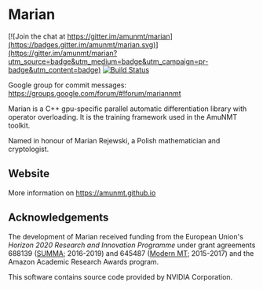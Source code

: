 Marian
======

[![Join the chat at https://gitter.im/amunmt/marian](https://badges.gitter.im/amunmt/marian.svg)](https://gitter.im/amunmt/marian?utm_source=badge&utm_medium=badge&utm_campaign=pr-badge&utm_content=badge)
[![Build Status](http://vali.inf.ed.ac.uk/jenkins/buildStatus/icon?job=Marian)](http://vali.inf.ed.ac.uk/jenkins/job/Marian/)

Google group for commit messages: https://groups.google.com/forum/#!forum/mariannmt

Marian is a C++ gpu-specific parallel automatic differentiation library
with operator overloading. It is the training framework used in the AmuNMT toolkit.

Named in honour of Marian Rejewski, a Polish mathematician and
cryptologist.

## Website

More information on https://amunmt.github.io

## Acknowledgements

The development of Marian received funding from the European Union's _Horizon 2020 Research and Innovation Programme_ under grant agreements 688139 ([SUMMA](http://www.summa-project.eu); 2016-2019) and 645487 ([Modern MT](http://www.modernmt.eu); 2015-2017) and the Amazon Academic Research Awards program.

This software contains source code provided by NVIDIA Corporation.
